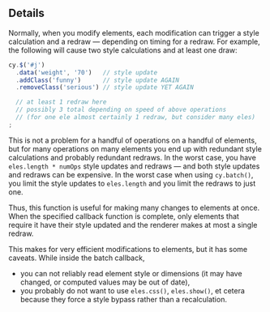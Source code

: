 ## Details

Normally, when you modify elements, each modification can trigger a style calculation and a redraw &mdash; depending on timing for a redraw.  For example, the following will cause two style calculations and at least one draw:

```js
cy.$('#j')
  .data('weight', '70')   // style update
  .addClass('funny')      // style update AGAIN
  .removeClass('serious') // style update YET AGAIN

  // at least 1 redraw here
  // possibly 3 total depending on speed of above operations
  // (for one ele almost certainly 1 redraw, but consider many eles)
;
```

This is not a problem for a handful of operations on a handful of elements, but for many operations on many elements you end up with redundant style calculations and probably redundant redraws.  In the worst case, you have `eles.length * numOps` style updates and redraws &mdash; and both style updates and redraws can be expensive.  In the worst case when using `cy.batch()`, you limit the style updates to `eles.length` and you limit the redraws to just one.

Thus, this function is useful for making many changes to elements at once.  When the specified callback function is complete, only elements that require it have their style updated and the renderer makes at most a single redraw.

This makes for very efficient modifications to elements, but it has some caveats.  While inside the batch callback, 

* you can not reliably read element style or dimensions (it may have changed, or computed values may be out of date),
* you probably do not want to use `eles.css()`, `eles.show()`, et cetera because they force a style bypass rather than a recalculation.